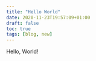 ```yaml
---
title: "Hello World"
date: 2020-11-23T19:57:09+01:00
draft: false
toc: true
tags: [blog, new]
---
```


Hello, World!
